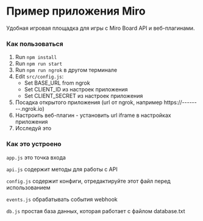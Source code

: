 # Пример приложения Miro
Удобная игровая площадка для игры с Miro Board API и веб-плагинами.


### Как пользоваться
1) Run `npm install`
2) Run `npm run start`
3) Run `npm run ngrok` в другом терминале
4) Edit `src/config.js`:
    - Set BASE_URL from ngrok
    - Set CLIENT_ID из настроек приложения
    - Set CLIENT_SECRET из настроек приложения
5) Посадка открытого приложения (url от ngrok, например https://--------.ngrok.io)
6) Настроить веб-плагин - установить url iframe в настройках приложения
7) Исследуй это  

### Как это устроено

`app.js` это точка входа

`api.js` содержит методы для работы с API

`config.js` содержит конфиги, отредактируйте этот файл перед использованием

`events.js` обрабатывать события webhook
 
`db.js` простая база данных, которая работает с файлом database.txt
